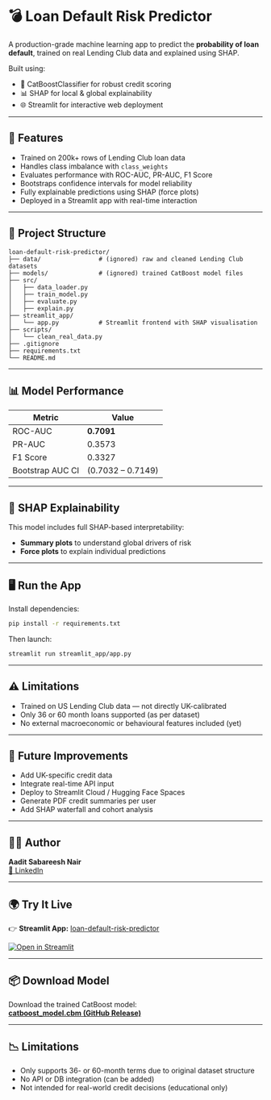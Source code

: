 # 💣 Loan Default Risk Predictor

A production-grade machine learning app to predict the **probability of loan default**, trained on real Lending Club data and explained using SHAP.

Built using:
- 🧠 CatBoostClassifier for robust credit scoring
- 📊 SHAP for local & global explainability
- 🌐 Streamlit for interactive web deployment

---

## 🚀 Features

- Trained on 200k+ rows of Lending Club loan data
- Handles class imbalance with `class_weights`
- Evaluates performance with ROC-AUC, PR-AUC, F1 Score
- Bootstraps confidence intervals for model reliability
- Fully explainable predictions using SHAP (force plots)
- Deployed in a Streamlit app with real-time interaction

---

## 📂 Project Structure

```
loan-default-risk-predictor/
├── data/                # (ignored) raw and cleaned Lending Club datasets
├── models/              # (ignored) trained CatBoost model files
├── src/
│   ├── data_loader.py
│   ├── train_model.py
│   ├── evaluate.py
│   ├── explain.py
├── streamlit_app/
│   └── app.py           # Streamlit frontend with SHAP visualisation
├── scripts/
│   └── clean_real_data.py
├── .gitignore
├── requirements.txt
└── README.md
```

---

## 📊 Model Performance

| Metric      | Value     |
|-------------|-----------|
| ROC-AUC     | **0.7091** |
| PR-AUC      | 0.3573    |
| F1 Score    | 0.3327    |
| Bootstrap AUC CI | (0.7032 – 0.7149) |

---

## 🧠 SHAP Explainability

This model includes full SHAP-based interpretability:

- **Summary plots** to understand global drivers of risk
- **Force plots** to explain individual predictions

---

## 🖥️ Run the App

Install dependencies:

```bash
pip install -r requirements.txt
```

Then launch:

```bash
streamlit run streamlit_app/app.py
```

---

## ⚠️ Limitations

- Trained on US Lending Club data — not directly UK-calibrated
- Only 36 or 60 month loans supported (as per dataset)
- No external macroeconomic or behavioural features included (yet)

---

## 🔮 Future Improvements

- Add UK-specific credit data
- Integrate real-time API input
- Deploy to Streamlit Cloud / Hugging Face Spaces
- Generate PDF credit summaries per user
- Add SHAP waterfall and cohort analysis

---

## 👨‍💻 Author

**Aadit Sabareesh Nair**  
[🔗 LinkedIn](https://www.linkedin.com/in/aadit-sabareesh-nair)


---

## 🌍 Try It Live

👉 **Streamlit App:** [loan-default-risk-predictor]([https://loan-default-risk-predictor.streamlit.app](https://loan-default-risk-predictor-d2keznstgjgadkfxsthkxs.streamlit.app/))

[![Open in Streamlit](https://static.streamlit.io/badges/streamlit_badge_black_white.svg)]([https://loan-default-risk-predictor.streamlit.app](https://loan-default-risk-predictor-d2keznstgjgadkfxsthkxs.streamlit.app/))

---

## 📦 Download Model

Download the trained CatBoost model:  
**[catboost_model.cbm (GitHub Release)](https://github.com/aaditnair97/loan-default-risk-predictor/releases/download/v1.0/catboost_model.cbm)**

---

## 📉 Limitations

- Only supports 36- or 60-month terms due to original dataset structure
- No API or DB integration (can be added)
- Not intended for real-world credit decisions (educational only)


